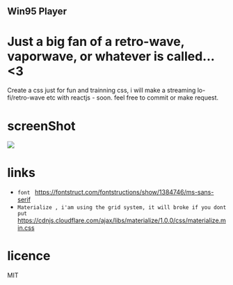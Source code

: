 ## Win95 Player

# Just a big fan of a retro-wave, vaporwave, or whatever is called... <3

Create a css just for fun and trainning css, i will make a streaming lo-fi/retro-wave etc with reactjs - soon.
feel free to commit or make request.


# screenShot

<img src='https://i.imgur.com/1otFXIX.png'/>


# links 

* `font ` https://fontstruct.com/fontstructions/show/1384746/ms-sans-serif 
* ` Materialize , i'am using the grid system, it will broke if you dont put ` https://cdnjs.cloudflare.com/ajax/libs/materialize/1.0.0/css/materialize.min.css

# licence

MIT
